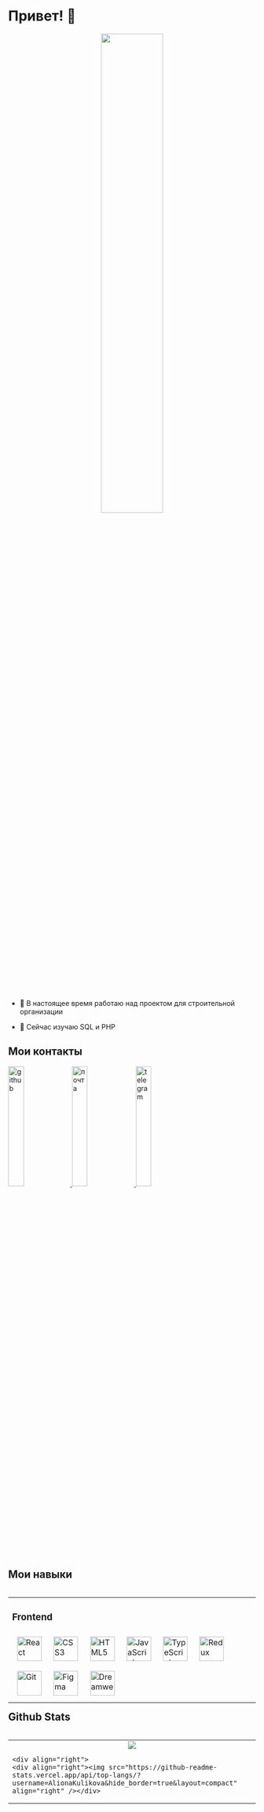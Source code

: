 <h1>Привет! 👋</h1>
<div align="center">
 
<div align="center">
<img src="https://sun9-24.userapi.com/impg/VzVUDRp2x4OYZIXmBiME8XIujMgwygoQeeYyQA/JD_oR_xqjEE.jpg?size=1917x783&quality=95&sign=ea9996aa9a39099cd63e7290d51b15ac&type=album" align="center" style="width: 50%" />
  
  </div>
  
  
  <div align="left">

- 🔭 В настоящее время работаю над проектом для строительной организации  
  
- 🌱 Сейчас изучаю SQL и PHP  
  
  
</div>
  
 <h2 align="left">Мои контакты</h2> 
   
<div align="left" >
	
 <a href="https://github.com/AlionaKulikova" target="_blank">
<img src=https://sun9-25.userapi.com/impg/wLWdS6lrR99IVPQl_D708D866fKifnrJMSXfNA/iOQdcX50CuE.jpg?size=624x120&quality=95&sign=c49595002418745e49a0c72c2dd85f2f&type=album alt=github   style="width: 25%" />
</a>
	
<a href="mailto:alionakulikova888@yandex.ru"  target="_blank">
<img src="https://sun9-64.userapi.com/impg/OsyaqQX7-CESzacbrL0Y9qMQWPhQbmW_wZefbQ/XmUjX9eCKTs.jpg?size=624x120&quality=95&sign=3b5526958682fb2c82fcf0202c2292cb&type=album" alt=почта  style="width: 25%"> 
</a> 

 <a href="https://t.me/AlionaVladimirovna"  target="_blank">
	<img src="https://sun9-34.userapi.com/impg/_kq_P8CAy_YB60F0rsQFGyWaYXvl_JM6JlEnng/NtVd6q5rh5o.jpg?size=624x120&quality=95&sign=d27d77c945802db3affa50d1f378e020&type=album"   alt=telegram  style="width: 25%" />
</a>
 
	
</div> 


  

  
  <br/>
  

 <h2  align="left" >Мои навыки</h2> 
<table align="left"><tr><td valign="top" width="33%">



### Frontend  
<div align="left">  
<a href="https://reactjs.org/" target="_blank"><img style="margin: 10px" src="https://profilinator.rishav.dev/skills-assets/react-original-wordmark.svg" alt="React" height="50" /></a>  
<a href="https://www.w3schools.com/css/" target="_blank"><img style="margin: 10px" src="https://profilinator.rishav.dev/skills-assets/css3-original-wordmark.svg" alt="CSS3" height="50" /></a>  
<a href="https://en.wikipedia.org/wiki/HTML5" target="_blank"><img style="margin: 10px" src="https://profilinator.rishav.dev/skills-assets/html5-original-wordmark.svg" alt="HTML5" height="50" /></a>  
<a href="https://www.javascript.com/" target="_blank"><img style="margin: 10px" src="https://profilinator.rishav.dev/skills-assets/javascript-original.svg" alt="JavaScript" height="50" /></a>  
<a href="https://www.typescriptlang.org/" target="_blank"><img style="margin: 10px" src="https://profilinator.rishav.dev/skills-assets/typescript-original.svg" alt="TypeScript" height="50" /></a>  
<a href="https://redux.js.org/" target="_blank"><img style="margin: 10px" src="https://profilinator.rishav.dev/skills-assets/redux-original.svg" alt="Redux" height="50" /></a>  
<a href="https://github.com/" target="_blank"><img style="margin: 10px" src="https://profilinator.rishav.dev/skills-assets/git-scm-icon.svg" alt="Git" height="50" /></a>  
<a href="https://www.figma.com/" target="_blank"><img style="margin: 10px" src="https://profilinator.rishav.dev/skills-assets/figma-icon.svg" alt="Figma" height="50" /></a>  
<a href="https://www.adobe.com/in/products/dreamweaver.html" target="_blank"><img style="margin: 10px" src="https://profilinator.rishav.dev/skills-assets/adobedreamweaver.png" alt="Dreamweaver " height="50" /></a>  
</div>
</table>  	
	
<br/>
<br/>
<br/>
<br/>
<br/>
<br/>
<br/>
	
 <h2 align="left">Github Stats</h2> 
	
<table align="left"><tr><td valign="top" width="33%">
<div align="left">  
<div align="center"><img src="https://github-readme-stats.vercel.app/api?username=AlionaKulikova&show_icons=true&count_private=true&hide_border=true" align="center" /></div> 
</div>
	
	<div align="right">
	<div align="right"><img src="https://github-readme-stats.vercel.app/api/top-langs/?username=AlionaKulikova&hide_border=true&layout=compact" align="right" /></div>  
</div>
	
</table>  
	
	
 
 



